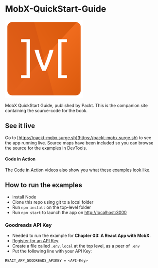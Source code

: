 # MobX-QuickStart-Guide

<img src="./src/core/mobx.png" height="256">

MobX QuickStart Guide, published by Packt. This is the companion site containing the source-code
for the book.

## See it live

Go to [https://packt-mobx.surge.sh](https://packt-mobx.surge.sh) to see the app running live. Source maps have been included so you can browse
the source for the examples in DevTools.

#### Code in Action
The [Code in Action](https://www.youtube.com/watch?v=16QQLes3LH0&list=PLTgRMOcmRb3MRIt2_4D8KWkunuJsEnCY5) videos 
also show you what these examples look like.

## How to run the examples

-   Install Node
-   Clone this repo using git to a local folder
-   Run `npm install` on the top-level folder
-   Run `npm start` to launch the app on [http://localhost:3000](http://localhost:3000)

### Goodreads API Key

-   Needed to run the example for **Chapter 03: A React App with MobX**.
-   [Register for an API Key](https://www.goodreads.com/api/keys).
-   Create a file called `.env.local` at the top level, as a peer of `.env`
-   Put the following line with your API Key:

```text
REACT_APP_GOODREADS_APIKEY = <API-Key>
```
